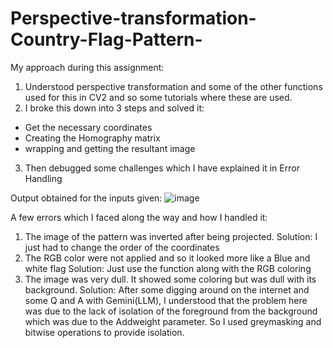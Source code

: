 # Perspective-transformation-Country-Flag-Pattern-
My approach during this assignment:
1. Understood perspective transformation and some of the other functions used for this in CV2 and so some tutorials where these are used.
2. I broke this down into 3 steps and solved it:
* Get the necessary coordinates
* Creating the Homography matrix
* wrapping and getting the resultant image
3. Then debugged some challenges which I have explained it in Error Handling

Output obtained for the inputs given:
![image](https://github.com/user-attachments/assets/c9dec167-b21c-4ad1-b414-5d80ee461d2f)

A few errors which I faced along the way and how I handled it:
1. The image of the pattern was inverted after being projected.
Solution: I just had to change the order of the coordinates
2. The RGB color were not applied and so it looked more like a Blue and white flag
Solution: Just use the function along with the RGB coloring
3. The image was very dull. It showed some coloring but was dull with its background.
Solution: After some digging around on the internet and some Q and A with Gemini(LLM), I understood that the problem here was due to the lack of isolation of the foreground from the background which was due to the Addweight parameter. So I used greymasking and bitwise operations to provide isolation.
